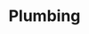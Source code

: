 ---
title: Plumbing
crosslinks:
- HVAC
- electricians
- Upskirt
- appliancerepair
- Pictures
- ATBGE
- livven
- RealEstate
- techsupportmacgyver
- 2zqyc1d
- pics
- CanadianForces
- all
---
